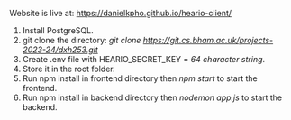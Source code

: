 Website is live at: https://danielkpho.github.io/heario-client/

1. Install PostgreSQL.
2. git clone the directory: _git clone https://git.cs.bham.ac.uk/projects-2023-24/dxh253.git_
3. Create .env file with HEARIO_SECRET_KEY = _64 character string_.
4. Store it in the root folder.
5. Run npm install in frontend directory then _npm start_ to start the frontend.
6. Run npm install in backend directory then _nodemon app.js_ to start the backend.
